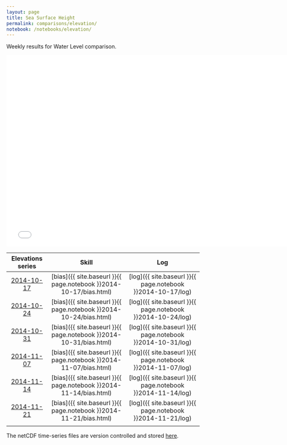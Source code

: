 ```yaml
---
layout: page
title: Sea Surface Height
permalink: comparisons/elevation/
notebook: /notebooks/elevation/
---
```


Weekly results for Water Level comparison.

<iframe width="750" height="500" frameBorder="0" src="{{ site.baseurl }}{{ page.notebook }}2014-11-21/ssh.html" name="iframe_ssh"> <p>Your browser does not support iframes.</p> </iframe>

<!--
| <a href="{{ site.baseurl }}{{ page.notebook }}2014-08-01/ssh.html" target="iframe_ssh">2014-08-01</a> | [bias]({{ site.baseurl }}{{ page.notebook }}2014-08-01/bias.html) | [log]({{ site.baseurl }}{{ page.notebook }}2014-08-01/log) |
| <a href="{{ site.baseurl }}{{ page.notebook }}2014-08-08/ssh.html" target="iframe_ssh">2014-08-08</a> | [bias]({{ site.baseurl }}{{ page.notebook }}2014-08-08/bias.html) | [log]({{ site.baseurl }}{{ page.notebook }}2014-08-08/log) |
| <a href="{{ site.baseurl }}{{ page.notebook }}2014-08-15/ssh.html" target="iframe_ssh">2014-08-15</a> | [bias]({{ site.baseurl }}{{ page.notebook }}2014-08-15/bias.html) | [log]({{ site.baseurl }}{{ page.notebook }}2014-08-15/log) |
| <a href="{{ site.baseurl }}{{ page.notebook }}2014-08-22/ssh.html" target="iframe_ssh">2014-08-22</a> | [bias]({{ site.baseurl }}{{ page.notebook }}2014-08-22/bias.html) | [log]({{ site.baseurl }}{{ page.notebook }}2014-08-22/log) |
| <a href="{{ site.baseurl }}{{ page.notebook }}2014-08-29/ssh.html" target="iframe_ssh">2014-08-29</a> | [bias]({{ site.baseurl }}{{ page.notebook }}2014-08-29/bias.html) | [log]({{ site.baseurl }}{{ page.notebook }}2014-08-29/log) |
| <a href="{{ site.baseurl }}{{ page.notebook }}2014-09-05/ssh.html" target="iframe_ssh">2014-09-05</a> | [bias]({{ site.baseurl }}{{ page.notebook }}2014-09-05/bias.html) | [log]({{ site.baseurl }}{{ page.notebook }}2014-09-05/log) |
| <a href="{{ site.baseurl }}{{ page.notebook }}2014-09-12/ssh.html" target="iframe_ssh">2014-09-12</a> | [bias]({{ site.baseurl }}{{ page.notebook }}2014-09-12/bias.html) | [log]({{ site.baseurl }}{{ page.notebook }}2014-09-12/log) |
| <a href="{{ site.baseurl }}{{ page.notebook }}2014-09-19/ssh.html" target="iframe_ssh">2014-09-19</a> | [bias]({{ site.baseurl }}{{ page.notebook }}2014-09-19/bias.html) | [log]({{ site.baseurl }}{{ page.notebook }}2014-09-19/log) |
| <a href="{{ site.baseurl }}{{ page.notebook }}2014-09-26/ssh.html" target="iframe_ssh">2014-09-26</a> | [bias]({{ site.baseurl }}{{ page.notebook }}2014-09-26/bias.html) | [log]({{ site.baseurl }}{{ page.notebook }}2014-09-26/log) |
| <a href="{{ site.baseurl }}{{ page.notebook }}2014-10-03/ssh.html" target="iframe_ssh">2014-10-03</a> | [bias]({{ site.baseurl }}{{ page.notebook }}2014-10-03/bias.html) | [log]({{ site.baseurl }}{{ page.notebook }}2014-10-03/log) |
| <a href="{{ site.baseurl }}{{ page.notebook }}2014-10-10/ssh.html" target="iframe_ssh">2014-10-10</a> | [bias]({{ site.baseurl }}{{ page.notebook }}2014-10-10/bias.html) | [log]({{ site.baseurl }}{{ page.notebook }}2014-10-10/log) |
-->



| Elevations series                                                                                            | Skill                                                              | Log                                                       |
|:------------------------------------------------------------------------------------------------------------:|:------------------------------------------------------------------:|:---------------------------------------------------------:|
| <a href="{{ site.baseurl }}{{ page.notebook }}2014-10-17/ssh.html" target="iframe_ssh">2014-10-17</a> | [bias]({{ site.baseurl }}{{ page.notebook }}2014-10-17/bias.html) | [log]({{ site.baseurl }}{{ page.notebook }}2014-10-17/log) |
| <a href="{{ site.baseurl }}{{ page.notebook }}2014-10-24/ssh.html" target="iframe_ssh">2014-10-24</a> | [bias]({{ site.baseurl }}{{ page.notebook }}2014-10-24/bias.html) | [log]({{ site.baseurl }}{{ page.notebook }}2014-10-24/log) |
| <a href="{{ site.baseurl }}{{ page.notebook }}2014-10-31/ssh.html" target="iframe_ssh">2014-10-31</a> | [bias]({{ site.baseurl }}{{ page.notebook }}2014-10-31/bias.html) | [log]({{ site.baseurl }}{{ page.notebook }}2014-10-31/log) |
| <a href="{{ site.baseurl }}{{ page.notebook }}2014-11-07/ssh.html" target="iframe_ssh">2014-11-07</a> | [bias]({{ site.baseurl }}{{ page.notebook }}2014-11-07/bias.html) | [log]({{ site.baseurl }}{{ page.notebook }}2014-11-07/log) |
| <a href="{{ site.baseurl }}{{ page.notebook }}2014-11-14/ssh.html" target="iframe_ssh">2014-11-14</a> | [bias]({{ site.baseurl }}{{ page.notebook }}2014-11-14/bias.html) | [log]({{ site.baseurl }}{{ page.notebook }}2014-11-14/log) |
| <a href="{{ site.baseurl }}{{ page.notebook }}2014-11-21/ssh.html" target="iframe_ssh">2014-11-21</a> | [bias]({{ site.baseurl }}{{ page.notebook }}2014-11-21/bias.html) | [log]({{ site.baseurl }}{{ page.notebook }}2014-11-21/log) |
|                                                                                                       |                                                                   |                                                            |

The netCDF time-series files are version controlled and stored [here](https://github.com/ocefpaf/secoora/tree/gh-pages/notebooks/ssh).
